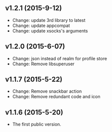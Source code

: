 v1.2.1 (2015-9-12)
-----------
* Change: update 3rd library to latest
* Change: update appcompat
* Change: update xsocks's arguments


v1.2.0 (2015-6-07)
-----------
* Change: json instead of realm for profile store 
* Change: Remove libsuperuser


v1.1.7 (2015-5-22)
-----------
* Change: Remove snackbar action
* Change: Remove redundant code and icon


v1.1.6 (2015-5-20)
-----------
* The first public version.
